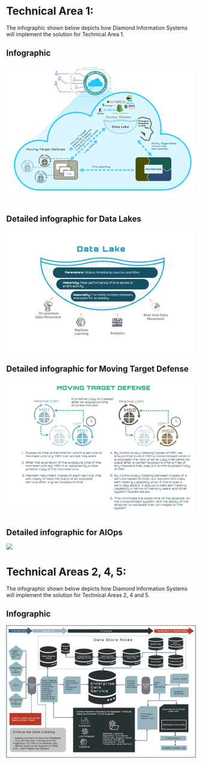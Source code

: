 ﻿
# Technical Area 1:
The infographic shown below depicts how Diamond Information Systems will implement the solution for Technical Area 1.
## Infographic
![](MAIN%20APPROACH.png)
## Detailed infographic for Data Lakes
![](DataLake.png)
## Detailed infographic for Moving Target Defense
![](Moving%20Target%20Defense%20-%20v2.png)
## Detailed infographic for AIOps
![](AI%20OPS%20v2.png)
# Technical Areas 2, 4, 5: 
The infographic shown below depicts how Diamond Information Systems will implement the solution for Technical Areas 2, 4 and 5.
## Infographic
![](Block%20Diagram%20for%20JCIP.png)

